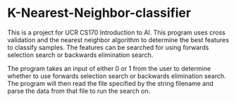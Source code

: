 # K-Nearest-Neighbor-classifier
This is a project for UCR CS170 Introduction to AI. This program uses cross validation and the nearest neighbor algorithm to determine the best features to classify samples. The features can be searched for using forwards selection search or backwards elimination search.  

The program takes an input of either 0 or 1 from the user to determine whether to use forwards selection search or backwards elimination search. The program will then read the file specified by the string filename and parse the data from that file to run the search on.


